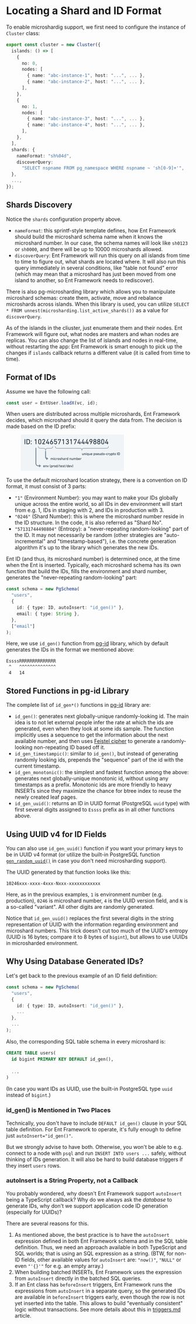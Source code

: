 # Locating a Shard and ID Format

To enable microshardig support, we first need to configure the instance of `Cluster` class:

```typescript
export const cluster = new Cluster({
  islands: () => [
    {
      no: 0,
      nodes: [
        { name: "abc-instance-1", host: "...", ... },
        { name: "abc-instance-2", host: "...", ... },
      ],
    },
    {
      no: 1,
      nodes: [
        { name: "abc-instance-3", host: "...", ... },
        { name: "abc-instance-4", host: "...", ... },
      ],
    },
  ],
  shards: {
    nameFormat: "sh%04d",
    discoverQuery:
      "SELECT nspname FROM pg_namespace WHERE nspname ~ 'sh[0-9]+'",
  },
  ...,
});
```

## Shards Discovery

Notice the `shards` configuration property above.

* `nameFormat`: this sprintf-style template defines, how Ent Framework should build the microshard schema name when it knows the microshard number. In our case, the schema names will look like `sh0123` or `sh0000`, and there will be up to 10000 microshards allowed.
* `discoverQuery`: Ent Framework will run this query on all islands from time to time to figure out, what shards are located where. It will also run this query immediately in several conditions, like "table not found" error (which may mean that a microshard has just been moved from one island to another, so Ent Framework needs to rediscover).

There is also pg-microsharding library which allows you to manipulate microshard schemas: create them, activate, move and rebalance microshards across islands. When this library is used, you can utilize `SELECT * FROM unnest(microsharding.list_active_shards())` as a value for `discoverQuery`.

As of the islands in the cliuster, just enumerate them and their nodes. Ent Framework will figure out, what nodes are masters and whan nodes are replicas. You can also change the list of islands and nodes in real-time, without restarting the app: Ent Framework is smart enough to pick up the changes if `islands` callback returns a different value (it is called from time to time).

## Format of IDs

Assume we have the following call:

```typescript
const user = EntUser.loadX(vc, id);
```

When users are distributed across multiple microshards, Ent Framework decides, which microshard should it query the data from. The decision is made based on the ID prefix:

<figure><img src="../.gitbook/assets/image.png" alt="" width="282"><figcaption></figcaption></figure>

To use the default microshard location strategy, there is a convention on ID format, it must consist of 3 parts:

* `"1"` (Environment Number): you may want to make your IDs globally unique across the entire world, so all IDs in dev environment will start from e.g. 1, IDs in staging with 2, and IDs in production with 3.
* `"0246"` (Shard Number): this is where the microshard number reside in the ID structure. In the code, it is also referred as "Shard No".
* `"57131744498804"` (Entropy): a "never-repeating random-looking" part of the ID. It may not necessarily be random (other strategies are "auto-incremental" and "timestamp-based"), i.e. the concrete generation algorithm it's up to the library which generates the new IDs.

Ent ID (and thus, its microshard number) is determined once, at the time when the Ent is inserted. Typically, each microshard schema has its own function that build the IDs, fills the environment and shard number, generates the "never-repeating random-looking" part:

```typescript
const schema = new PgSchema(
  "users",
  {
    id: { type: ID, autoInsert: "id_gen()" },
    email: { type: String },
  },
  ["email"]
);
```

Here, we use `id_gen()` function from [pg-id](https://www.npmjs.com/package/@clickup/pg-id) library, which by default generates the IDs in the format we mentioned above:

```
EssssRRRRRRRRRRRRRR
 ^   ^^^^^^^^^^^^^^
 4   14
```

## Stored Functions in pg-id Library

The complete list of `id_gen*()` functions in [pg-id](https://www.npmjs.com/package/@clickup/pg-id) library are:

* `id_gen()`: generates next globally-unique randomly-looking id. The main idea is to not let external people infer the rate at which the ids are generated, even when they look at some ids sample. The function implicitly uses a sequence to get the information about the next available number, and then uses [Feistel cipher](https://en.wikipedia.org/wiki/Feistel_cipher) to generate a randomly-looking non-repeating ID based off it.
* `id_gen_timestampic()`: similar to `id_gen()`, but instead of generating randomly looking ids, prepends the "sequence" part of the id with the current timestamp.
* `id_gen_monotonic()`: the simplest and fastest function among the above: generates next globally-unique monotonic id, without using any timestamps as a prefix. Monotonic ids are more friendly to heavy INSERTs since they maximize the chance for btree index to reuse the newly created leaf pages.
* `id_gen_uuid()`: returns an ID in UUID format (PostgreSQL `uuid` type) with first several digits assigned to `Essss` prefix as in all other functions above.

## Using UUID v4 for ID Fields

You can also use `id_gen_uuid()` function if you want your primary keys to be in UUID v4 format (or utilize the built-in PostgreSQL function [`gen_random_uuid()`](https://www.postgresql.org/docs/current/functions-uuid.html)  in case you don't need microsharding support).

The UUID generated by that function looks like this:

```
10246xxx-xxxx-4xxx-Nxxx-xxxxxxxxxxxx
```

Here, as in the previous examples, `1` is environment number (e.g. production), `0246` is microshard number, `4` is the UUID version field, and `N` is a so-called "variant". All other digits are randomly generated.&#x20;

Notice that `id_gen_uuid()` replaces the first several digits in the string representation of UUID with the information regarding environment and microshard numbers. This trick doesn't cut too much of the UUID's entropy (UUID is 16 bytes; compare it to 8 bytes of `bigint`), but allows to use UUIDs in microsharded environment.

## Why Using Database Generated IDs?

Let's get back to the previous example of an ID field definition:

```typescript
const schema = new PgSchema(
  "users",
  {
    id: { type: ID, autoInsert: "id_gen()" },
    ...
  },
  ...
);
```

Also, the corresponding SQL table schema in every microshard is:

```sql
CREATE TABLE users(
  id bigint PRIMARY KEY DEFAULT id_gen(),

  ...
)
```

(In case you want IDs as UUID, use the built-in PostgreSQL type `uuid` instead of `bigint`.)

### id\_gen() is Mentioned in Two Places

Technically, you don't have to include `DEFAULT id_gen()` clause in your SQL table definition. For Ent Framework to operate, it's fully enough to define just `autoInsert="id_gen()"`.

But we strongly advise to have both. Otherwise, you won't be able to e.g. connect to a node with `psql` and run `INSERT INTO users ...` safely, without thinking of IDs generation. It will also be hard to build database triggers if they insert `users` rows.&#x20;

### autoInsert is a String Property, not a Callback

You probably wondered, why doesn't Ent Framework support `autoInsert` being a TypeScript callback? Why do we always ask the _database_ to generate IDs, why don't we support application code ID generation (especially for UUIDs)?

There are several reasons for this.

1. As mentioned above, the best practice is to have the `autoInsert` expression defined in both Ent Framework schema and in the SQL table definition. Thus, we need an approach available in both TypeScript and SQL worlds; that is using an SQL expression as a string. (BTW, for non-ID fields, other available values for `autoInsert` are: `"now()"`, `"NULL"` or even `"'{}'"` for e.g. an empty array.)
2. When building batched INSERTs, Ent Framework uses the expression from `autoInsert` directly in the batched SQL queries.
3. If an Ent class has `beforeInsert` triggers, Ent Framework runs the expressions from `autoInsert` in a separate query, so the generated IDs are available in `beforeInsert` triggers early, even though the row is not yet inserted into the table. This allows to build "eventually consistent" logic without transactions. See more details about this in [triggers.md](../getting-started/triggers.md "mention") article.




